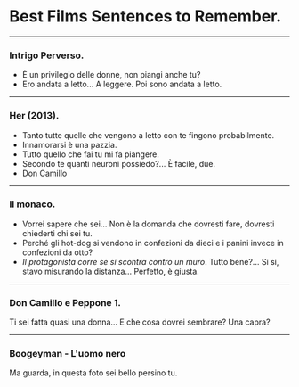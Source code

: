 # Best Films Sentences to Remember.

---

### Intrigo Perverso.
- È un privilegio delle donne, non piangi anche tu?
- Ero andata a letto... A leggere. Poi sono andata a letto.

---

### Her (2013).
- Tanto tutte quelle che vengono a letto con te fingono probabilmente.
- Innamorarsi è una pazzia.
- Tutto quello che fai tu mi fa piangere.
- Secondo te quanti neuroni possiedo?... È facile, due.
- Don Camillo

---

### Il monaco.
- Vorrei sapere che sei... Non è la domanda che dovresti fare, dovresti chiederti chi sei tu.
- Perché gli hot-dog si vendono in confezioni da dieci e i panini invece in confezioni da otto?
- *Il protagonista corre se si scontra contro un muro*. Tutto bene?... Si si, stavo misurando la distanza... Perfetto, è giusta.

---

### Don Camillo e Peppone 1.
Ti sei fatta quasi una donna... E che cosa dovrei sembrare? Una capra?

---

### Boogeyman - L'uomo nero
Ma guarda, in questa foto sei bello persino tu.
